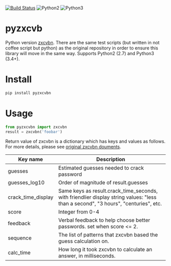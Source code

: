 [![Build Status](https://travis-ci.org/taxpon/pyzxcvbn.svg?branch=master)](https://travis-ci.org/taxpon/pyzxcvbn)
![Python2](https://img.shields.io/badge/python-2-blue.svg)
![Python3](https://img.shields.io/badge/python-3-blue.svg)
# pyzxcvb
Python version [zxcvbn](https://github.com/dropbox/zxcvbn). There are the same test scripts (but written in not coffee script but python) as the original repository in order to ensure this library will move in the same way. Supports Python2 (2.7) and Python3 (3.4+).

# Install
```bash
pip install pyzxcvbn
```

# Usage
```python
from pyzxcvbn import zxcvbn
result = zxcvbn('foobar')
```

Return value of zxcvbn is a dictionary which has keys and values as follows. For more details, please see [original zxcvbn douments](https://github.com/dropbox/zxcvbn).
  
|Key name| Description|
---------|------------|
|guesses|Estimated guesses needed to crack password|
|guesses_log10|Order of magnitude of result.guesses|
|crack_time_display|Same keys as result.crack_time_seconds, with friendlier display string values: "less than a second", "3 hours", "centuries", etc.|
|score|Integer from 0-4|
|feedback|Verbal feedback to help choose better passwords. set when score <= 2.|
|sequence|The list of patterns that zxcvbn based the guess calculation on.|
|calc_time|How long it took zxcvbn to calculate an answer, in milliseconds.|
